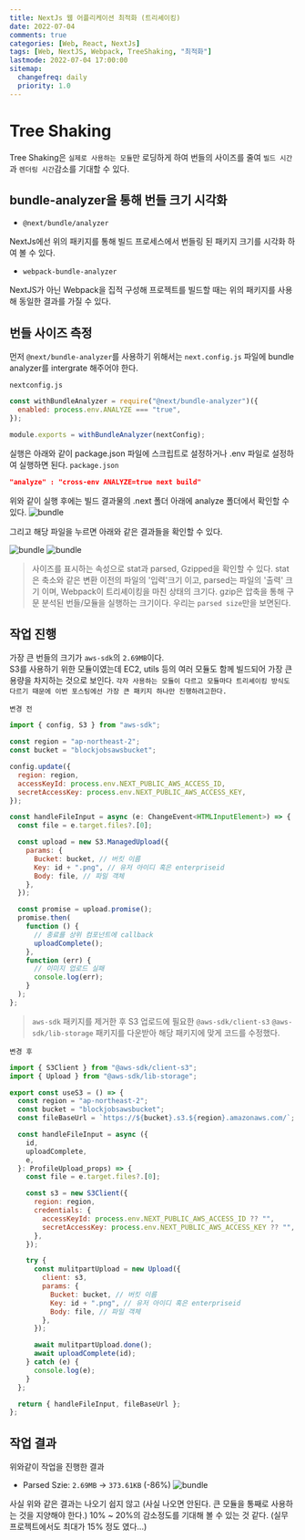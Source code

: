 ```yaml
---
title: NextJs 웹 어플리케이션 최적화 (트리셰이킹)
date: 2022-07-04
comments: true
categories: [Web, React, NextJs]
tags: [Web, NextJS, Webpack, TreeShaking, "최적화"]
lastmode: 2022-07-04 17:00:00
sitemap:
  changefreq: daily
  priority: 1.0
---
```


# Tree Shaking

Tree Shaking은 `실제로 사용하는 모듈`만 로딩하게 하여 번들의 사이즈를 줄여
`빌드 시간`과 `렌더링 시간`감소를 기대할 수 있다.

## bundle-analyzer을 통해 번들 크기 시각화

- `@next/bundle/analyzer`

NextJs에선 위의 패키지를 통해 빌드 프로세스에서 번들링 된 패키지 크기를 시각화 하여 볼 수 있다.

- `webpack-bundle-analyzer`

NextJS가 아닌 Webpack을 집적 구성해 프로젝트를 빌드할 때는 위의 패키지를 사용해 동일한 결과를 가질 수 있다.

## 번들 사이즈 측정

먼저 `@next/bundle-analyzer`를 사용하기 위해서는 `next.config.js` 파일에 bundle analyzer를 intergrate 해주어야 한다.

`nextconfig.js`

```js
const withBundleAnalyzer = require("@next/bundle-analyzer")({
  enabled: process.env.ANALYZE === "true",
});

module.exports = withBundleAnalyzer(nextConfig);
```

실행은 아래와 같이 package.json 파일에 스크립트로 설정하거나 .env 파일로 설정하여 실행하면 된다.
`package.json`

```json
"analyze" : "cross-env ANALYZE=true next build"
```

위와 같이 실행 후에는 빌드 결과물의 .next 폴더 아래에 analyze 폴더에서 확인할 수 있다.
![bundle](/assets/img/post/treeshaking4.png)  

그리고 해당 파일을 누르면 아래와 같은 결과들을 확인할 수 있다.

![bundle](/assets/img/post/treeshaking2.png)
![bundle](/assets/img/post/treeshaking1.png)

> 사이즈를 표시하는 속성으로 stat과 parsed, Gzipped을 확인할 수 있다. stat은 축소와 같은 변환 이전의 파일의 '입력'크기 이고,
> parsed는 파일의 '출력' 크기 이며, Webpack이 트리셰이킹을 마친 상태의 크기다. gzip은 압축을 통해 구문 분석된 번들/모듈을 실행하는 크기이다. 우리는 `parsed size`만을 보면된다.

## 작업 진행

가장 큰 번들의 크기가 `aws-sdk`의 `2.69MB`이다.  
S3를 사용하기 위한 모듈이였는데 EC2, utils 등의 여러 모듈도 함께 빌드되어 가장 큰 용량을 차지하는 것으로 보인다.
`각자 사용하는 모듈이 다르고 모듈마다 트리셰이킹 방식도 다르기 때문에 이번 포스팅에선 가장 큰 패키지 하나만 진행하려고한다.`

`변경 전`

```js
import { config, S3 } from "aws-sdk";

const region = "ap-northeast-2";
const bucket = "blockjobsawsbucket";

config.update({
  region: region,
  accessKeyId: process.env.NEXT_PUBLIC_AWS_ACCESS_ID,
  secretAccessKey: process.env.NEXT_PUBLIC_AWS_ACCESS_KEY,
});

const handleFileInput = async (e: ChangeEvent<HTMLInputElement>) => {
  const file = e.target.files?.[0];

  const upload = new S3.ManagedUpload({
    params: {
      Bucket: bucket, // 버킷 이름
      Key: id + ".png", // 유저 아이디 혹은 enterpriseid
      Body: file, // 파일 객체
    },
  });

  const promise = upload.promise();
  promise.then(
    function () {
      // 종료를 상위 컴포넌트에 callback
      uploadComplete();
    },
    function (err) {
      // 이미지 업로드 실패
      console.log(err);
    }
  );
};
```

> `aws-sdk` 패키지를 제거한 후 S3 업로드에 필요한 `@aws-sdk/client-s3` `@aws-sdk/lib-storage` 패키지를 다운받아
> 해당 패키지에 맞게 코드를 수정했다.

`변경 후`

```js
import { S3Client } from "@aws-sdk/client-s3";
import { Upload } from "@aws-sdk/lib-storage";

export const useS3 = () => {
  const region = "ap-northeast-2";
  const bucket = "blockjobsawsbucket";
  const fileBaseUrl = `https://${bucket}.s3.${region}.amazonaws.com/`;

  const handleFileInput = async ({
    id,
    uploadComplete,
    e,
  }: ProfileUpload_props) => {
    const file = e.target.files?.[0];

    const s3 = new S3Client({
      region: region,
      credentials: {
        accessKeyId: process.env.NEXT_PUBLIC_AWS_ACCESS_ID ?? "",
        secretAccessKey: process.env.NEXT_PUBLIC_AWS_ACCESS_KEY ?? "",
      },
    });

    try {
      const mulitpartUpload = new Upload({
        client: s3,
        params: {
          Bucket: bucket, // 버킷 이름
          Key: id + ".png", // 유저 아이디 혹은 enterpriseid
          Body: file, // 파일 객체
        },
      });

      await mulitpartUpload.done();
      await uploadComplete(id);
    } catch (e) {
      console.log(e);
    }
  };

  return { handleFileInput, fileBaseUrl };
};
```

## 작업 결과

위와같이 작업을 진행한 결과

- Parsed Szie: `2.69MB` -> `373.61KB` (-86%)
  ![bundle](/assets/img/post/treeshaking3.png)

사실 위와 같은 결과는 나오기 쉽지 않고 (사실 나오면 안된다. 큰 모듈을 통째로 사용하는 것을 지양해야 한다.) 10% ~ 20%의 감소정도를 기대해 볼 수 있는 것 같다. (실무 프로젝트에서도 최대가 15% 정도 였다...)
